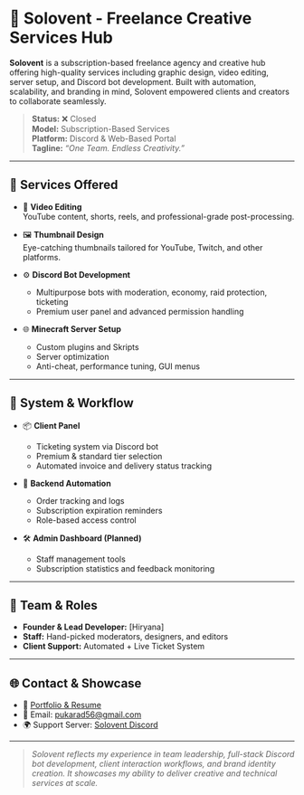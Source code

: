 # 🎨 Solovent - Freelance Creative Services Hub

**Solovent** is a subscription-based freelance agency and creative hub offering high-quality services including graphic design, video editing, server setup, and Discord bot development. Built with automation, scalability, and branding in mind, Solovent empowered clients and creators to collaborate seamlessly.

> **Status:** ❌ Closed  
> **Model:** Subscription-Based Services  
> **Platform:** Discord & Web-Based Portal  
> **Tagline:** _“One Team. Endless Creativity.”_

---

## 💼 Services Offered

- 🎥 **Video Editing**  
  YouTube content, shorts, reels, and professional-grade post-processing.

- 🖼️ **Thumbnail Design**  
  Eye-catching thumbnails tailored for YouTube, Twitch, and other platforms.

- ⚙️ **Discord Bot Development**  
  - Multipurpose bots with moderation, economy, raid protection, ticketing
  - Premium user panel and advanced permission handling

- 🌐 **Minecraft Server Setup**  
  - Custom plugins and Skripts  
  - Server optimization  
  - Anti-cheat, performance tuning, GUI menus

---

## 🔧 System & Workflow

- 📦 **Client Panel**
  - Ticketing system via Discord bot  
  - Premium & standard tier selection  
  - Automated invoice and delivery status tracking

- 🤖 **Backend Automation**
  - Order tracking and logs  
  - Subscription expiration reminders  
  - Role-based access control

- 🛠️ **Admin Dashboard (Planned)**
  - Staff management tools  
  - Subscription statistics and feedback monitoring

---

## 👥 Team & Roles

- **Founder & Lead Developer:** [Hiryana]
- **Staff:** Hand-picked moderators, designers, and editors  
- **Client Support:** Automated + Live Ticket System

---

## 🌐 Contact & Showcase

- 💼 [Portfolio & Resume](https://pukarplayz.carrd.co)  
- 📧 Email: pukarad56@gmail.com  
- 🌍 Support Server: [Solovent Discord](https://discord.gg/V2FvH3YJSm)

---

> _Solovent reflects my experience in team leadership, full-stack Discord bot development, client interaction workflows, and brand identity creation. It showcases my ability to deliver creative and technical services at scale._
